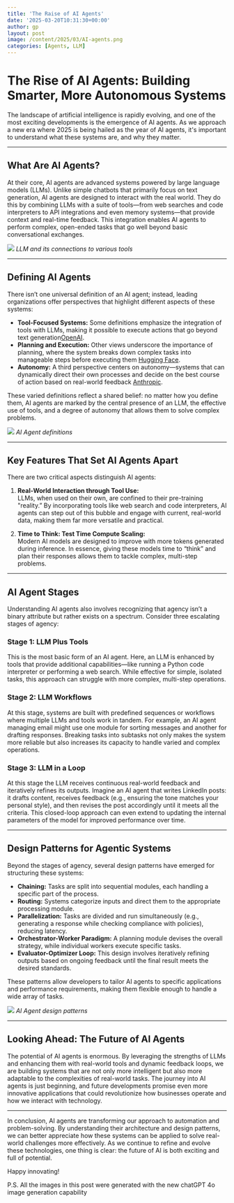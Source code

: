 ```yaml
---
title: 'The Raise of AI Agents'
date: '2025-03-20T10:31:30+00:00'
author: gp
layout: post
image: /content/2025/03/AI-agents.png
categories: [Agents, LLM]
---
```

# The Rise of AI Agents: Building Smarter, More Autonomous Systems

The landscape of artificial intelligence is rapidly evolving, and one of the most exciting developments is 
the emergence of AI agents. 
As we approach a new era where 2025 is being hailed as the year of AI agents, 
it's important to understand what these systems are, and why they matter.

---

## What Are AI Agents?

At their core, AI agents are advanced systems powered by large language models (LLMs). 
Unlike simple chatbots that primarily focus on text generation, 
AI agents are designed to interact with the real world. 
They do this by combining LLMs with a suite of tools—from web searches and code interpreters 
to API integrations and even memory systems—that provide context and real-time feedback. 
This integration enables AI agents to perform complex, open-ended tasks that go well beyond 
basic conversational exchanges.

![](content/2025/03/AI-Agent2.png)
_LLM and its connections to various tools_

---

## Defining AI Agents

There isn’t one universal definition of an AI agent; instead, leading organizations offer perspectives 
that highlight different aspects of these systems:

- **Tool-Focused Systems:** Some definitions emphasize the integration of tools with LLMs, making it possible to execute actions that go beyond text generation[OpenAI](https://openai.com/index/introducing-operator/).
- **Planning and Execution:** Other views underscore the importance of planning, where the system breaks down complex tasks into manageable steps before executing them [Hugging Face](https://huggingface.co/learn/agents-course/unit1/what-are-agents).
- **Autonomy:** A third perspective centers on autonomy—systems that can dynamically direct their own processes and decide on the best course of action based on real-world feedback [Anthropic](https://www.anthropic.com/engineering/building-effective-agents).

These varied definitions reflect a shared belief: no matter how you define them, AI agents are marked by the central presence of an LLM, the effective use of tools, and a degree of autonomy that allows them to solve complex problems.

![](content/2025/03/AI-Agent3.png)
_AI Agent definitions_

---

## Key Features That Set AI Agents Apart

There are two critical aspects distinguish AI agents:

1. **Real-World Interaction through Tool Use:**  
   LLMs, when used on their own, are confined to their pre-training "reality.” 
By incorporating tools like web search and code interpreters, AI agents can step out of this bubble and 
engage with current, real-world data, making them far more versatile and practical.

2. **Time to Think: Test Time Compute Scaling:**  
   Modern AI models are designed to improve with more tokens generated during inference. 
In essence, giving these models time to “think” and plan their responses allows them to tackle complex, 
multi-step problems.
---

## AI Agent Stages

Understanding AI agents also involves recognizing that agency isn’t a binary attribute but 
rather exists on a spectrum. Consider three escalating stages of agency:

### Stage 1: LLM Plus Tools

This is the most basic form of an AI agent. Here, an LLM is enhanced by tools that provide 
additional capabilities—like running a Python code interpreter or performing a web search. 
While effective for simple, isolated tasks, this approach can struggle with more complex, 
multi-step operations.

### Stage 2: LLM Workflows

At this stage, systems are built with predefined sequences or workflows where multiple LLMs and 
tools work in tandem. For example, an AI agent managing email might use one module for sorting 
messages and another for drafting responses. 
Breaking tasks into subtasks not only makes the system more reliable but also increases 
its capacity to handle varied and complex operations.

### Stage 3: LLM in a Loop

At this stage the LLM receives continuous real-world 
feedback and iteratively refines its outputs. 
Imagine an AI agent that writes LinkedIn posts: it drafts content, receives feedback 
(e.g., ensuring the tone matches your personal style), and then revises the post accordingly 
until it meets all the criteria. 
This closed-loop approach can even extend to updating the internal parameters of the model 
for improved performance over time.


---

## Design Patterns for Agentic Systems

Beyond the stages of agency, several design patterns have emerged for structuring these systems:

- **Chaining:** Tasks are split into sequential modules, each handling a specific part of the process.
- **Routing:** Systems categorize inputs and direct them to the appropriate processing module.
- **Parallelization:** Tasks are divided and run simultaneously (e.g., generating a response while checking compliance with policies), reducing latency.
- **Orchestrator-Worker Paradigm:** A planning module devises the overall strategy, while individual workers execute specific tasks.
- **Evaluator-Optimizer Loop:** This design involves iteratively refining outputs based on ongoing feedback until the final result meets the desired standards.

These patterns allow developers to tailor AI agents to specific applications and performance requirements, making them flexible enough to handle a wide array of tasks.

![](content/2025/03/AI-Agent4.png)
_AI Agent design patterns_

---

## Looking Ahead: The Future of AI Agents

The potential of AI agents is enormous. By leveraging the strengths of LLMs and enhancing them 
with real-world tools and dynamic feedback loops, 
we are building systems that are not only more intelligent but also more 
adaptable to the complexities of real-world tasks. The journey into AI agents is just beginning, 
and future developments promise even more innovative applications that could revolutionize how 
businesses operate and how we interact with technology.

---

In conclusion, AI agents are transforming our approach to automation and problem-solving. By understanding their architecture and design patterns, we can better appreciate how these systems can be applied to solve real-world challenges more effectively. As we continue to refine and evolve these technologies, one thing is clear: the future of AI is both exciting and full of potential.

Happy innovating!

P.S. All the images in this post were generated with the new chatGPT 4o image generation capability
